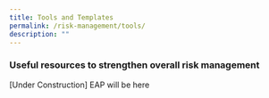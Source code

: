 ```yaml
---
title: Tools and Templates
permalink: /risk-management/tools/
description: ""
---
```

### Useful resources to strengthen overall risk management

[Under Construction]
EAP will be here